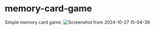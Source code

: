# memory-card-game

Simple memory card game:
![Screenshot from 2024-10-27 15-04-39](https://github.com/user-attachments/assets/30c9e8c0-d795-4763-9da1-2c17ed1b847f)
